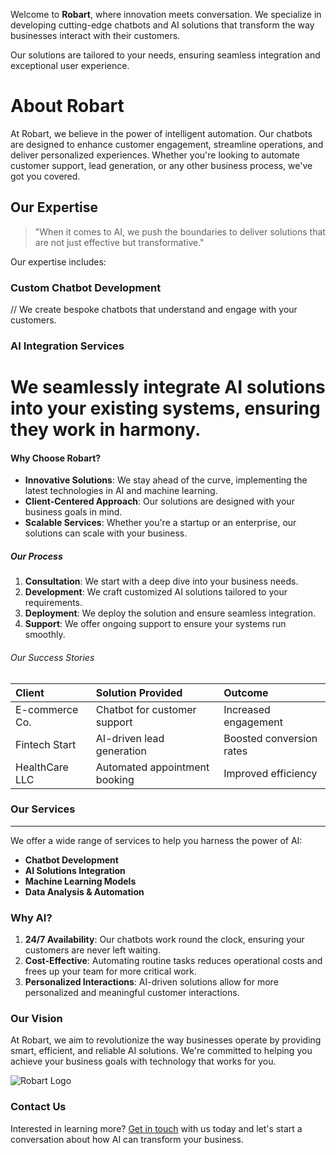 


Welcome to **Robart**, where innovation meets conversation. We specialize in developing cutting-edge chatbots and AI solutions that transform the way businesses interact with their customers.

Our solutions are tailored to your needs, ensuring seamless integration and exceptional user experience.

# About Robart

At Robart, we believe in the power of intelligent automation. Our chatbots are designed to enhance customer engagement, streamline operations, and deliver personalized experiences. Whether you're looking to automate customer support, lead generation, or any other business process, we've got you covered.

## Our Expertise

> "When it comes to AI, we push the boundaries to deliver solutions that are not just effective but transformative."

Our expertise includes:

### Custom Chatbot Development

// We create bespoke chatbots that understand and engage with your customers.


### AI Integration Services

# We seamlessly integrate AI solutions into your existing systems, ensuring they work in harmony.


#### Why Choose Robart?

*   **Innovative Solutions**: We stay ahead of the curve, implementing the latest technologies in AI and machine learning.
*   **Client-Centered Approach**: Our solutions are designed with your business goals in mind.
*   **Scalable Services**: Whether you're a startup or an enterprise, our solutions can scale with your business.

##### Our Process

1.  **Consultation**: We start with a deep dive into your business needs.
2.  **Development**: We craft customized AI solutions tailored to your requirements.
3.  **Deployment**: We deploy the solution and ensure seamless integration.
4.  **Support**: We offer ongoing support to ensure your systems run smoothly.

###### Our Success Stories

| Client        | Solution Provided          | Outcome |
|:--------------|:---------------------------|:--------|
| E-commerce Co.| Chatbot for customer support| Increased engagement |
| Fintech Start | AI-driven lead generation   | Boosted conversion rates |
| HealthCare LLC| Automated appointment booking| Improved efficiency  |

### Our Services

* * *

We offer a wide range of services to help you harness the power of AI:

*   **Chatbot Development**
*   **AI Solutions Integration**
*   **Machine Learning Models**
*   **Data Analysis & Automation**

### Why AI?

1.  **24/7 Availability**: Our chatbots work round the clock, ensuring your customers are never left waiting.
2.  **Cost-Effective**: Automating routine tasks reduces operational costs and frees up your team for more critical work.
3.  **Personalized Interactions**: AI-driven solutions allow for more personalized and meaningful customer interactions.

### Our Vision

At Robart, we aim to revolutionize the way businesses operate by providing smart, efficient, and reliable AI solutions. We're committed to helping you achieve your business goals with technology that works for you.

![Robart Logo](https://your-site-url.com/images/logo.png)

### Contact Us

Interested in learning more? [Get in touch](./contact.html) with us today and let's start a conversation about how AI can transform your business.


